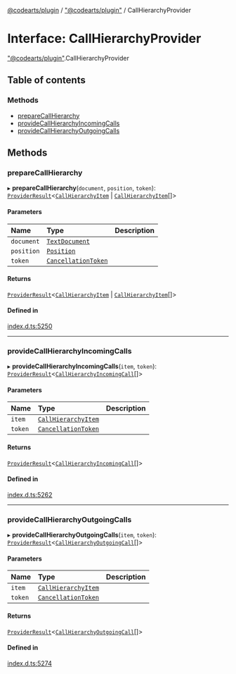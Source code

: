[@codearts/plugin](../README.md) / ["@codearts/plugin"](../modules/_codearts_plugin_.md) / CallHierarchyProvider

# Interface: CallHierarchyProvider

["@codearts/plugin"](../modules/_codearts_plugin_.md).CallHierarchyProvider

## Table of contents

### Methods

- [prepareCallHierarchy](codearts_plugin_.CallHierarchyProvider.md#preparecallhierarchy)
- [provideCallHierarchyIncomingCalls](codearts_plugin_.CallHierarchyProvider.md#providecallhierarchyincomingcalls)
- [provideCallHierarchyOutgoingCalls](codearts_plugin_.CallHierarchyProvider.md#providecallhierarchyoutgoingcalls)

## Methods

### prepareCallHierarchy

▸ **prepareCallHierarchy**(`document`, `position`, `token`): [`ProviderResult`](../modules/_codearts_plugin_.md#providerresult)<[`CallHierarchyItem`](../classes/codearts_plugin_.CallHierarchyItem.md) \| [`CallHierarchyItem`](../classes/codearts_plugin_.CallHierarchyItem.md)[]\>

#### Parameters

| Name | Type | Description |
| :------ | :------ | :------ |
| `document` | [`TextDocument`](codearts_plugin_.TextDocument.md) |  |
| `position` | [`Position`](../classes/codearts_plugin_.Position.md) |  |
| `token` | [`CancellationToken`](codearts_plugin_.CancellationToken.md) |  |

#### Returns

[`ProviderResult`](../modules/_codearts_plugin_.md#providerresult)<[`CallHierarchyItem`](../classes/codearts_plugin_.CallHierarchyItem.md) \| [`CallHierarchyItem`](../classes/codearts_plugin_.CallHierarchyItem.md)[]\>

#### Defined in

[index.d.ts:5250](https://github.com/huaweicloud/cloudide-plugin-api/blob/d4de966/index.d.ts#L5250)

___

### provideCallHierarchyIncomingCalls

▸ **provideCallHierarchyIncomingCalls**(`item`, `token`): [`ProviderResult`](../modules/_codearts_plugin_.md#providerresult)<[`CallHierarchyIncomingCall`](../classes/codearts_plugin_.CallHierarchyIncomingCall.md)[]\>

#### Parameters

| Name | Type | Description |
| :------ | :------ | :------ |
| `item` | [`CallHierarchyItem`](../classes/codearts_plugin_.CallHierarchyItem.md) |  |
| `token` | [`CancellationToken`](codearts_plugin_.CancellationToken.md) |  |

#### Returns

[`ProviderResult`](../modules/_codearts_plugin_.md#providerresult)<[`CallHierarchyIncomingCall`](../classes/codearts_plugin_.CallHierarchyIncomingCall.md)[]\>

#### Defined in

[index.d.ts:5262](https://github.com/huaweicloud/cloudide-plugin-api/blob/d4de966/index.d.ts#L5262)

___

### provideCallHierarchyOutgoingCalls

▸ **provideCallHierarchyOutgoingCalls**(`item`, `token`): [`ProviderResult`](../modules/_codearts_plugin_.md#providerresult)<[`CallHierarchyOutgoingCall`](../classes/codearts_plugin_.CallHierarchyOutgoingCall.md)[]\>

#### Parameters

| Name | Type | Description |
| :------ | :------ | :------ |
| `item` | [`CallHierarchyItem`](../classes/codearts_plugin_.CallHierarchyItem.md) |  |
| `token` | [`CancellationToken`](codearts_plugin_.CancellationToken.md) |  |

#### Returns

[`ProviderResult`](../modules/_codearts_plugin_.md#providerresult)<[`CallHierarchyOutgoingCall`](../classes/codearts_plugin_.CallHierarchyOutgoingCall.md)[]\>

#### Defined in

[index.d.ts:5274](https://github.com/huaweicloud/cloudide-plugin-api/blob/d4de966/index.d.ts#L5274)
